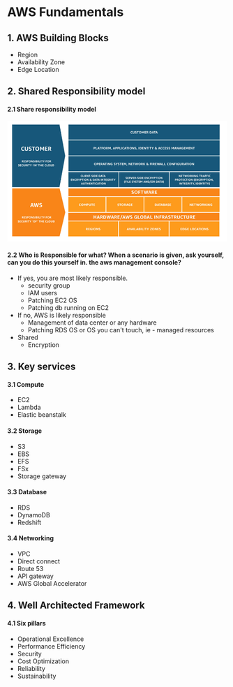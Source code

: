 # AWS Fundamentals

## 1. AWS Building Blocks
  - Region
  - Availability Zone
  - Edge Location


## 2. Shared Responsibility model

#### 2.1 Share responsibility model
  ![img](https://github.com/SbrTa/Notes/blob/main/AWS%20Certified%20SAA-C03/.images/aws-shared-responsibility-model.png)

#### 2.2 Who is Responsible for what? When a scenario is given, ask yourself, can you do this yourself in. the aws management console?
  - If yes, you are most likely responsible.
    - security group
    - IAM users
    - Patching EC2 OS
    - Patching db running on EC2
  - If no, AWS is likely responsible
    - Management of data center or any hardware
    - Patching RDS OS or OS you can't touch, ie - managed resources
  - Shared
    - Encryption


## 3. Key services

#### 3.1 Compute
  - EC2
  - Lambda
  - Elastic beanstalk

#### 3.2 Storage
  - S3
  - EBS
  - EFS
  - FSx
  - Storage gateway

#### 3.3 Database
  - RDS
  - DynamoDB
  - Redshift

#### 3.4 Networking
  - VPC
  - Direct connect
  - Route 53
  - API gateway
  - AWS Global Accelerator


## 4. Well Architected Framework

#### 4.1 Six pillars
  - Operational Excellence
  - Performance Efficiency
  - Security
  - Cost Optimization
  - Reliability
  - Sustainability
    

